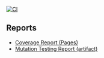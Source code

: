 
[![CI](https://github.com/TychoHenzen/SearchitBreakher/actions/workflows/ci.yml/badge.svg)](https://github.com/TychoHenzen/SearchitBreakher/actions/workflows/ci.yml)
## Reports

- [Coverage Report (Pages)](https://TychoHenzen.github.io/SearchitBreakher/coverage-report)
- [Mutation Testing Report (artifact)](https://TychoHenzen.github.io/SearchitBreakher/StrykerOutput)
